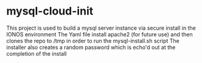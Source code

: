 # mysql-cloud-init

This project is used to build a mysql server instance via secure install in the IONOS environment
The Yaml file install apache2 (for future use) and then clones the repo to /tmp in order to run
the mysql-install.sh script
The installer also creates a random password which is echo'd out at the completion of the install